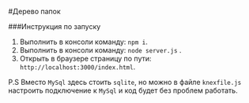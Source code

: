 #Дерево папок

###Инструкция по запуску

1. Выполнить в консоли команду: `npm i`.
2. Выполнить в консоли команду:  `node server.js` .
3. Открыть в браузере страницу по пути: `http://localhost:3000/index.html`.

P.S Вместо `MySql` здесь стоить `sqlite`, но можно в файле `knexfile.js` настроить подключение
к `MySql` и код будет без проблем работать.
